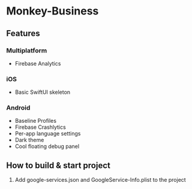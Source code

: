 # Monkey-Business

## Features
### Multiplatform
- Firebase Analytics
### iOS
- Basic SwiftUI skeleton
### Android
- Baseline Profiles
- Firebase Crashlytics
- Per-app language settings
- Dark theme
- Cool floating debug panel

## How to build & start project
1. Add google-services.json and GoogleService-Info.plist to the project